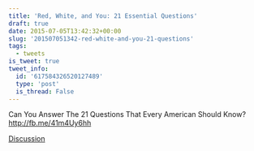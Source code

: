 ```yaml
---
title: 'Red, White, and You: 21 Essential Questions'
draft: true
date: 2015-07-05T13:42:32+00:00
slug: '201507051342-red-white-and-you-21-questions'
tags:
  - tweets
is_tweet: true
tweet_info:
  id: '617584326520127489'
  type: 'post'
  is_thread: False
---
```




Can You Answer The 21 Questions That Every American Should Know? <http://fb.me/41m4Uy6hh>

[Discussion](https://x.com/sytelus/status/617584326520127489)
